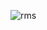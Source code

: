 ![rms](https://github.com/yuankong666/Ultimate-RAT-Collection/assets/128066597/f1a1e322-d51a-4ffd-999e-a52c39691bf6)
